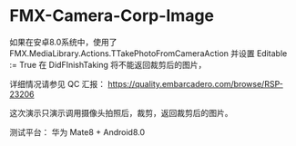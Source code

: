 # FMX-Camera-Corp-Image
如果在安卓8.0系统中，使用了
FMX.MediaLibrary.Actions.TTakePhotoFromCameraAction
并设置
Editable := True
在 DidFInishTaking 将不能返回裁剪后的图片，

详细情况请参见 QC 汇报：
https://quality.embarcadero.com/browse/RSP-23206

这次演示只演示调用摄像头拍照后，裁剪，返回裁剪后的图片。

测试平台：
华为 Mate8 + Android8.0
